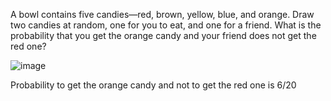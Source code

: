 A bowl contains five candies—red, brown, yellow, blue, and orange. Draw two candies at random, one for you to eat, and one for a friend. What is the probability that you get the orange candy and your friend does not get the red one?

![image](https://github.com/user-attachments/assets/00241ef6-e4fc-4b2a-9d8d-ed907d3150d8)

Probability to get the orange candy and not to get the red one is 6/20
